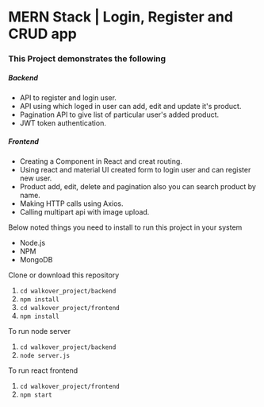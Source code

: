 # MERN Stack | Login, Register and CRUD app

### This Project demonstrates the following
##### Backend
- API to register and login user.
- API using which loged in user can add, edit and update it's product.
- Pagination API to give list of particular user's added product.
- JWT token authentication.

##### Frontend
- Creating a Component in React and creat routing.
- Using react and material UI created form to login user and can register new user.
- Product add, edit, delete and pagination also you can search product by name.
- Making HTTP calls using Axios.
- Calling multipart api with image upload.


Below noted things you need to install to run this project in your system
- Node.js
- NPM
- MongoDB

Clone or download this repository

1. `cd walkover_project/backend`
2. `npm install`
3. `cd walkover_project/frontend`
4. `npm install`

To run node server
1. `cd walkover_project/backend`
2. `node server.js`

To run react frontend
1. `cd walkover_project/frontend`
2. `npm start`

